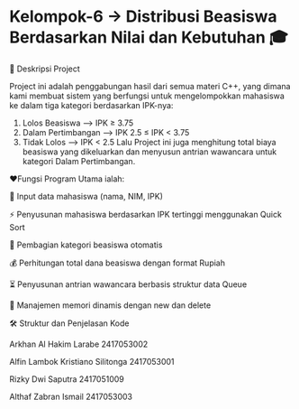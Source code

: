 # Kelompok-6 -> Distribusi Beasiswa Berdasarkan Nilai dan Kebutuhan 🎓

📌 Deskripsi Project

Project ini adalah penggabungan hasil dari semua materi C++, yang dimana kami membuat sistem yang berfungsi untuk mengelompokkan mahasiswa ke dalam tiga kategori berdasarkan IPK-nya:
  1. Lolos Beasiswa –> IPK ≥ 3.75
  2. Dalam Pertimbangan –> IPK 2.5 ≤ IPK < 3.75
  3. Tidak Lolos –> IPK < 2.5
Lalu Project ini juga menghitung total biaya beasiswa yang dikeluarkan dan menyusun antrian wawancara untuk kategori Dalam Pertimbangan.

❤️Fungsi Program Utama ialah:

📝 Input data mahasiswa (nama, NIM, IPK)

⚡ Penyusunan mahasiswa berdasarkan IPK tertinggi menggunakan Quick Sort

🎯 Pembagian kategori beasiswa otomatis

💰 Perhitungan total dana beasiswa dengan format Rupiah

⏳ Penyusunan antrian wawancara berbasis struktur data Queue

🧹 Manajemen memori dinamis dengan new dan delete

🛠️ Struktur dan Penjelasan Kode


Arkhan Al Hakim Larabe 	2417053002

Alfin Lambok Kristiano Silitonga 	2417053001

Rizky Dwi Saputra	2417051009

Althaf Zabran Ismail	2417053003

